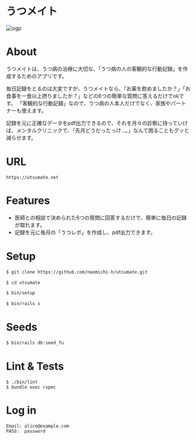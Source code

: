 # うつメイト
![ogp](https://user-images.githubusercontent.com/73326842/187337506-b11bf753-5e87-4465-ae02-c23053a35c0e.png)
# About
うつメイトは、うつ病の治療に大切な、「うつ病の人の客観的な行動記録」を作成するためのアプリです。

毎日記録をとるのは大変ですが、うつメイトなら、「お薬を飲めましたか？」「お食事を一食以上摂りましたか？」などの6つの簡単な質問に答えるだけでokです。
「客観的な行動記録」なので、うつ病の人本人だけでなく、家族やパートナーも使えます。

記録を元に正確なデータをpdf出力できるので、それを月々の診察に持っていけば、メンタルクリニックで、「先月どうだったっけ...。」なんて困ることもグッと減らせます。
# URL

```
https://utsumate.net
```

# Features
- 医師との相談で決められた6つの質問に回答するだけで、簡単に毎日の記録が取れます。
- 記録を元に毎月の「うつレポ」を作成し、pdf出力できます。

# Setup

```bash
$ git clone https://github.com/naomichi-h/utsumate.git
```

```bash
$ cd utsumate
```

```bash
$ bin/setup
```

```bash
$ bin/rails s
```

# Seeds

```bash
$ bin/rails db:seed_fu
```

# Lint & Tests

```shell
$ ./bin/lint
$ bundle exec rspec
```

# Log in

```
Email: alice@example.com
PASS:  password
```